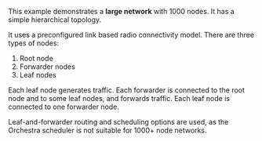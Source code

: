 This example demonstrates a **large network** with 1000 nodes. It has a simple hierarchical topology.

It uses a preconfigured link based radio connectivity model. There are three types of nodes:
1) Root node
2) Forwarder nodes
3) Leaf nodes

Each leaf node generates traffic.
Each forwarder is connected to the root node and to some leaf nodes, and forwards traffic.
Each leaf node is connected to one forwarder node.

Leaf-and-forwarder routing and scheduling options are used, as the Orchestra scheduler is not suitable for 1000+ node networks.
